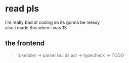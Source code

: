 # read pls

i'm really bad at coding so its gonna be messy  
also i made this when i was 13

## the frontend
>
> tokenizer -> parser builds ast -> typecheck  -> TODO
